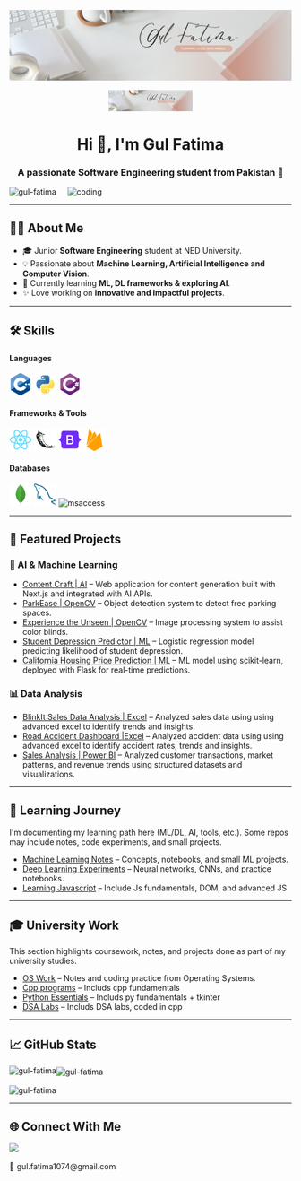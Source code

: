 ![logo](https://github.com/Gul-Fatima/Gul-Fatima/blob/main/1.png)

<p align="center">
    <img src="https://github.com/Gul-Fatima/Gul-Fatima/blob/main/1.png" alt="logo" width="150" />
</p>

<h1 align="center">Hi 👋, I'm Gul Fatima</h1>
<h3 align="center">A passionate Software Engineering student from Pakistan 🚀</h3>

<img align="right" alt="coding" width="400"
    src="https://i.pinimg.com/564x/ca/92/b2/ca92b26b04cb80893062a181a3e9f8aa.jpg">

<p align="left">
    <img src="https://komarev.com/ghpvc/?username=gul-fatima&label=Profile%20views&color=0e75b6&style=flat"
        alt="gul-fatima" />
</p>

---

<!-- About Me -->

<h2>👩‍💻 About Me</h2>
<ul>
    <li>🎓 Junior <b>Software Engineering</b> student at NED University.</li>
    <li>💡 Passionate about <b>Machine Learning, Artificial Intelligence and Computer Vision</b>.</li>
    <li>🌱 Currently learning <b>ML, DL frameworks & exploring AI</b>.</li>
    <li>✨ Love working on <b>innovative and impactful projects</b>.</li>
</ul>

---

<!-- Skills -->

<h2>🛠️ Skills</h2>

<h4>Languages</h4>
<p>
    <img src="https://raw.githubusercontent.com/devicons/devicon/master/icons/cplusplus/cplusplus-original.svg"
        alt="cplusplus" width="40" height="40" />
    <img src="https://raw.githubusercontent.com/devicons/devicon/master/icons/python/python-original.svg" alt="python"
        width="40" height="40" />
    <img src="https://raw.githubusercontent.com/devicons/devicon/master/icons/csharp/csharp-original.svg" alt="csharp"
        width="40" height="40" />
</p>

<h4>Frameworks & Tools</h4>
<p>
    <img src="https://raw.githubusercontent.com/devicons/devicon/master/icons/react/react-original.svg" alt="react"
        width="40" height="40" />
    <img src="https://raw.githubusercontent.com/devicons/devicon/master/icons/flask/flask-original.svg" alt="flask"
        width="40" height="40" />
    <img src="https://raw.githubusercontent.com/devicons/devicon/master/icons/bootstrap/bootstrap-plain.svg"
        alt="bootstrap" width="40" height="40" />
    <img src="https://raw.githubusercontent.com/devicons/devicon/master/icons/firebase/firebase-plain.svg"
        alt="firebase" width="40" height="40" />
</p>

<h4>Databases</h4>
<p>
    <img src="https://raw.githubusercontent.com/devicons/devicon/master/icons/mongodb/mongodb-original.svg"
        alt="mongodb" width="40" height="40" />
    <img src="https://raw.githubusercontent.com/devicons/devicon/master/icons/mysql/mysql-original.svg" alt="sql"
        width="40" height="40" />
    <img src="https://cdn.worldvectorlogo.com/logos/microsoft-access-2013.svg" alt="msaccess" width="40" height="40" />

</p>

---

<!-- Featured Projects -->

<h2>📂 Featured Projects</h2>

<h3>🤖 AI & Machine Learning</h3>
<ul>
    <li><a href="https://github.com/Gul-Fatima/ContentCraft">Content Craft | AI</a> –  Web application for content generation built with Next.js and integrated with AI APIs.</li>
    <li><a href="https://github.com/Gul-Fatima/ParkEase">ParkEase | OpenCV</a> – Object detection system to detect free parking spaces.</li>
    <li><a href="https://github.com/Gul-Fatima/Experience-the-Unseen">Experience the Unseen | OpenCV</a> – Image processing system to assist color blinds.</li>
    <li><a href="https://github.com/Gul-Fatima/Student_Depression_Predictor">Student Depression Predictor | ML</a> – Logistic regression model predicting likelihood of student
        depression.</li>
    <li><a href="https://github.com/Gul-Fatima/California_House_Pricing">California Housing Price Prediction | ML</a> – ML model using scikit-learn, deployed with Flask for
        real-time predictions.</li>
</ul>

<h3>📊 Data Analysis</h3>
<ul>
    <li><a href="https://github.com/Gul-Fatima/BlinkItSalesDataAnalysis">BlinkIt Sales Data Analysis | Excel</a> – Analyzed sales data using using advanced excel to identify trends and insights.</li>
    <li><a href="https://github.com/Gul-Fatima/Road_Accident_Dashboard">Road Accident Dashboard |Excel</a> – Analyzed accident data using using advanced excel to identify accident rates, trends and insights.</li>
    <li><a href="https://github.com/Gul-Fatima/Sales-Analysis">Sales Analysis | Power BI</a> – Analyzed customer transactions, market patterns, and revenue trends using structured datasets and visualizations.</li>

</ul>


---

<!-- Learning Section -->

<h2>📘 Learning Journey</h2>
<p>I'm documenting my learning path here (ML/DL, AI, tools, etc.). Some repos may include notes, code experiments, and
    small projects.</p>

<ul>
    <li><a href="https://github.com/Gul-Fatima/Machine-Learning">Machine Learning Notes</a> – Concepts, notebooks, and small ML projects.</li>
    <li><a href="https://github.com/Gul-Fatima/Deep-Learning">Deep Learning Experiments</a> – Neural networks, CNNs, and practice notebooks.</li>
    <li><a href="https://github.com/Gul-Fatima/Learning-Javascript">Learning Javascript</a> – Include Js fundamentals, DOM, and advanced JS </li>
</ul>

---

<!-- University Work -->

<h2>🎓 University Work</h2>
<p>This section highlights coursework, notes, and projects done as part of my university studies.</p>

<ul>
    <li><a href="https://github.com/Gul-Fatima/Operating-System_SE-303">OS Work</a> – Notes and coding practice from Operating Systems.</li>
    <li><a href="https://github.com/Gul-Fatima/Cpp-programs">Cpp programs</a> – Includs cpp fundamentals</li>
    <li><a href="https://github.com/Gul-Fatima/Python-Essentials">Python Essentials</a> – Includs py fundamentals + tkinter</li>
    <li><a href="https://github.com/Gul-Fatima/DSA-Labs">DSA Labs</a> – Includs DSA labs, coded in cpp</li>


</ul>

---

<!-- GitHub Stats -->

<h2>📈 GitHub Stats</h2>
<p>
    <img align="left"
        src="https://github-readme-stats.vercel.app/api/top-langs?username=gul-fatima&show_icons=true&locale=en&layout=compact"
        alt="gul-fatima" />
</p>
<p>
    <img align="center" src="https://github-readme-stats.vercel.app/api?username=gul-fatima&show_icons=true&locale=en"
        alt="gul-fatima" />
</p>
<p>
    <img align="center" src="https://github-readme-streak-stats.herokuapp.com/?user=gul-fatima&" alt="gul-fatima" />
</p>

---

<!-- Connect -->

<h2>🌐 Connect With Me</h2>
<p>
    <a href="https://www.linkedin.com/in/gul-fatima-9235b12b4/"><img
            src="https://img.shields.io/badge/-LinkedIn-0077B5?style=flat&logo=linkedin" /></a>
</p>
<p>📧 gul.fatima1074@gmail.com</p>

